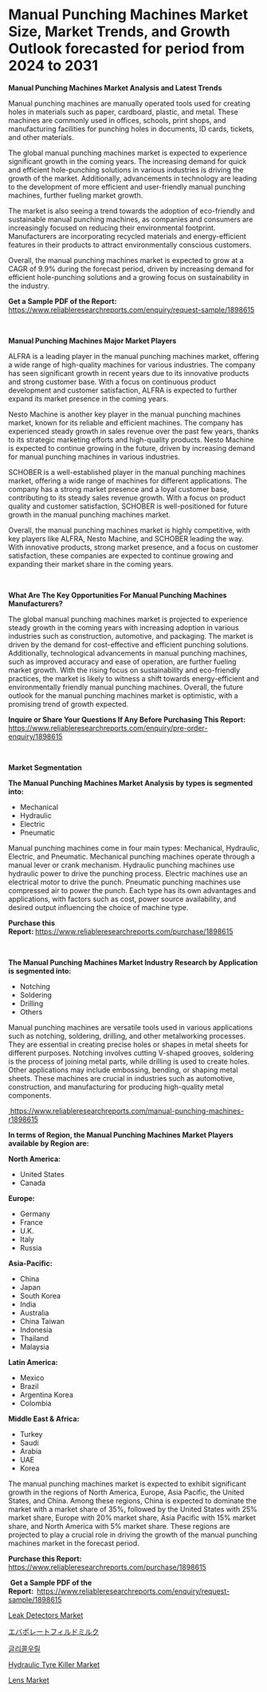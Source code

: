 <p><h1>Manual Punching Machines Market Size, Market Trends, and Growth Outlook forecasted for period from 2024 to 2031</h1></p><p><strong>Manual Punching Machines Market Analysis and Latest Trends</strong></p>
<p><p>Manual punching machines are manually operated tools used for creating holes in materials such as paper, cardboard, plastic, and metal. These machines are commonly used in offices, schools, print shops, and manufacturing facilities for punching holes in documents, ID cards, tickets, and other materials.</p><p>The global manual punching machines market is expected to experience significant growth in the coming years. The increasing demand for quick and efficient hole-punching solutions in various industries is driving the growth of the market. Additionally, advancements in technology are leading to the development of more efficient and user-friendly manual punching machines, further fueling market growth.</p><p>The market is also seeing a trend towards the adoption of eco-friendly and sustainable manual punching machines, as companies and consumers are increasingly focused on reducing their environmental footprint. Manufacturers are incorporating recycled materials and energy-efficient features in their products to attract environmentally conscious customers.</p><p>Overall, the manual punching machines market is expected to grow at a CAGR of 9.9% during the forecast period, driven by increasing demand for efficient hole-punching solutions and a growing focus on sustainability in the industry.</p></p>
<p><strong>Get a Sample PDF of the Report:&nbsp;</strong> <a href="https://www.reliableresearchreports.com/enquiry/request-sample/1898615">https://www.reliableresearchreports.com/enquiry/request-sample/1898615</a></p>
<p>&nbsp;</p>
<p><strong>Manual Punching Machines Major Market Players</strong></p>
<p><p>ALFRA is a leading player in the manual punching machines market, offering a wide range of high-quality machines for various industries. The company has seen significant growth in recent years due to its innovative products and strong customer base. With a focus on continuous product development and customer satisfaction, ALFRA is expected to further expand its market presence in the coming years.</p><p>Nesto Machine is another key player in the manual punching machines market, known for its reliable and efficient machines. The company has experienced steady growth in sales revenue over the past few years, thanks to its strategic marketing efforts and high-quality products. Nesto Machine is expected to continue growing in the future, driven by increasing demand for manual punching machines in various industries.</p><p>SCHOBER is a well-established player in the manual punching machines market, offering a wide range of machines for different applications. The company has a strong market presence and a loyal customer base, contributing to its steady sales revenue growth. With a focus on product quality and customer satisfaction, SCHOBER is well-positioned for future growth in the manual punching machines market.</p><p>Overall, the manual punching machines market is highly competitive, with key players like ALFRA, Nesto Machine, and SCHOBER leading the way. With innovative products, strong market presence, and a focus on customer satisfaction, these companies are expected to continue growing and expanding their market share in the coming years.</p></p>
<p>&nbsp;</p>
<p><strong>What Are The Key Opportunities For Manual Punching Machines Manufacturers?</strong></p>
<p><p>The global manual punching machines market is projected to experience steady growth in the coming years with increasing adoption in various industries such as construction, automotive, and packaging. The market is driven by the demand for cost-effective and efficient punching solutions. Additionally, technological advancements in manual punching machines, such as improved accuracy and ease of operation, are further fueling market growth. With the rising focus on sustainability and eco-friendly practices, the market is likely to witness a shift towards energy-efficient and environmentally friendly manual punching machines. Overall, the future outlook for the manual punching machines market is optimistic, with a promising trend of growth expected.</p></p>
<p><strong>Inquire or Share Your Questions If Any Before Purchasing This Report:</strong> <a href="https://www.reliableresearchreports.com/enquiry/pre-order-enquiry/1898615">https://www.reliableresearchreports.com/enquiry/pre-order-enquiry/1898615</a></p>
<p>&nbsp;</p>
<p><strong>Market Segmentation</strong></p>
<p><strong>The Manual Punching Machines Market Analysis by types is segmented into:</strong></p>
<p><ul><li>Mechanical</li><li>Hydraulic</li><li>Electric</li><li>Pneumatic</li></ul></p>
<p><p>Manual punching machines come in four main types: Mechanical, Hydraulic, Electric, and Pneumatic. Mechanical punching machines operate through a manual lever or crank mechanism. Hydraulic punching machines use hydraulic power to drive the punching process. Electric machines use an electrical motor to drive the punch. Pneumatic punching machines use compressed air to power the punch. Each type has its own advantages and applications, with factors such as cost, power source availability, and desired output influencing the choice of machine type.</p></p>
<p><strong>Purchase this Report:&nbsp;</strong><a href="https://www.reliableresearchreports.com/purchase/1898615">https://www.reliableresearchreports.com/purchase/1898615</a></p>
<p>&nbsp;</p>
<p><strong>The Manual Punching Machines Market Industry Research by Application is segmented into:</strong></p>
<p><ul><li>Notching</li><li>Soldering</li><li>Drilling</li><li>Others</li></ul></p>
<p><p>Manual punching machines are versatile tools used in various applications such as notching, soldering, drilling, and other metalworking processes. They are essential in creating precise holes or shapes in metal sheets for different purposes. Notching involves cutting V-shaped grooves, soldering is the process of joining metal parts, while drilling is used to create holes. Other applications may include embossing, bending, or shaping metal sheets. These machines are crucial in industries such as automotive, construction, and manufacturing for producing high-quality metal components.</p></p>
<p><a href="https://www.reliableresearchreports.com/manual-punching-machines-r1898615">&nbsp;https://www.reliableresearchreports.com/manual-punching-machines-r1898615</a></p>
<p><strong>In terms of Region, the Manual Punching Machines Market Players available by Region are:</strong></p>
<p>
    <p> <strong> North America: </strong>
        <ul>
            <li>United States</li>
            <li>Canada</li>
        </ul>
        </p> 
    <p> <strong> Europe: </strong>
        <ul>
            <li>Germany</li>
            <li>France</li>
            <li>U.K.</li>
            <li>Italy</li>
            <li>Russia</li>
        </ul>
        </p> 
    <p> <strong> Asia-Pacific: </strong>
        <ul>
            <li>China</li>
            <li>Japan</li>
            <li>South Korea</li>
            <li>India</li>
            <li>Australia</li>
            <li>China Taiwan</li>
            <li>Indonesia</li>
            <li>Thailand</li>
            <li>Malaysia</li>
        </ul>
        </p> 
    <p> <strong> Latin America: </strong>
        <ul>
            <li>Mexico</li>
            <li>Brazil</li>
            <li>Argentina Korea</li>
            <li>Colombia</li>
        </ul>
        </p> 
    <p> <strong> Middle East & Africa: </strong>
        <ul>
            <li>Turkey</li>
            <li>Saudi</li>
            <li>Arabia</li>
            <li>UAE</li>
            <li>Korea</li>
        </ul>
    </p>
    </p>
<p><p>The manual punching machines market is expected to exhibit significant growth in the regions of North America, Europe, Asia Pacific, the United States, and China. Among these regions, China is expected to dominate the market with a market share of 35%, followed by the United States with 25% market share, Europe with 20% market share, Asia Pacific with 15% market share, and North America with 5% market share. These regions are projected to play a crucial role in driving the growth of the manual punching machines market in the forecast period.</p></p>
<p><strong>Purchase this Report: </strong><a href="https://www.reliableresearchreports.com/purchase/1898615">https://www.reliableresearchreports.com/purchase/1898615</a></p>
<p>&nbsp;<strong>Get a Sample PDF of the Report:&nbsp;&nbsp;</strong><a href="https://www.reliableresearchreports.com/enquiry/request-sample/1898615">https://www.reliableresearchreports.com/enquiry/request-sample/1898615</a></p>
<p><strong></strong></p>
<p><p><a href="https://github.com/changoleonlaverguenzanoexiste/Market-Research-Report-List-2/blob/main/leak-detectors-market.md">Leak Detectors Market</a></p><p><a href="https://github.com/luffiazaza/Market-Research-Report-List-1/blob/main/623898122116.md">エバポレートフィルドミルク</a></p><p><a href="https://github.com/hzumrdvas204296/Market-Research-Report-List-1/blob/main/142073520271.md">글리콜우릴</a></p><p><a href="https://www.linkedin.com/pulse/hydraulic-tyre-killer-market-provides-detailed-segmentation-twy4e?trackingId=qAKTfhYcaG0TcITjH8rdBQ%3D%3D">Hydraulic Tyre Killer Market</a></p><p><a href="https://github.com/dimitrishawkinswaynenp91rgz/Market-Research-Report-List-2/blob/main/lens-market.md">Lens Market</a></p></p>